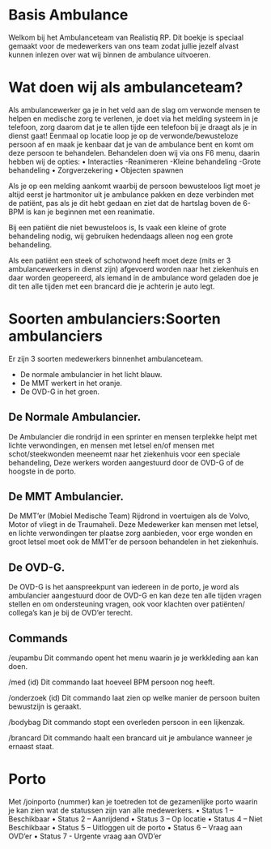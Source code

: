 # Basis Ambulance 
Welkom bij het Ambulanceteam van Realistiq RP.
Dit boekje is speciaal gemaakt voor de medewerkers van ons team zodat jullie jezelf alvast kunnen inlezen over wat wij binnen de ambulance uitvoeren.

# Wat doen wij als ambulanceteam?
Als ambulancewerker ga je in het veld aan de slag om verwonde mensen te helpen en medische zorg te verlenen, je doet via het melding systeem in je telefoon, zorg daarom dat je te allen tijde een telefoon bij je draagt als je in dienst gaat!
Eenmaal op locatie loop je op de verwonde/bewusteloze persoon af en maak je kenbaar dat je van de ambulance bent en komt om deze persoon te behandelen.
Behandelen doen wij via ons F6 menu, daarin hebben wij de opties:
•	Interacties
  -Reanimeren
  -Kleine behandeling
  -Grote behandeling
•	Zorgverzekering
•	Objecten spawnen

Als je op een melding aankomt waarbij de persoon bewusteloos ligt moet je altijd eerst je hartmonitor uit je ambulance pakken en deze verbinden met de patiënt, pas als je dit hebt gedaan en ziet dat de hartslag boven de 6-BPM is kan je beginnen met een reanimatie.

Bij een patiënt die niet bewusteloos is, Is vaak een kleine of grote behandeling nodig, wij gebruiken hedendaags alleen nog een grote behandeling.

Als een patiënt een steek of schotwond heeft moet deze (mits er 3 ambulancewerkers in dienst zijn) afgevoerd worden naar het ziekenhuis en daar worden geopereerd, als iemand in de ambulance word geladen doe je dit ten alle tijden met een brancard die je achterin je auto legt.

# Soorten ambulanciers:Soorten ambulanciers
Er zijn 3 soorten medewerkers binnenhet ambulanceteam.
- De normale ambulancier in het licht blauw.
- De MMT werkert in het oranje.
- De OVD-G in het groen.

## De Normale Ambulancier.
De Ambulancier die rondrijd in een sprinter en mensen terplekke helpt met lichte verwondingen, en mensen met letsel en/of mensen met schot/steekwonden meeneemt naar het ziekenhuis voor een speciale behandeling, Deze werkers worden aangestuurd door de OVD-G of de hoogste in de porto.

## De MMT Ambulancier.
De MMT’er (Mobiel Medische Team) Rijdrond in voertuigen als de Volvo, Motor of vliegt in de Traumaheli. Deze Medewerker kan mensen met letsel, en lichte verwondingen ter plaatse zorg aanbieden, voor erge wonden en groot letsel moet ook de MMT’er de persoon behandelen in het ziekenhuis.

## De OVD-G.
De OVD-G is het aanspreekpunt van iedereen in de porto, je word als ambulancier aangestuurd door de OVD-G en kan deze ten alle tijden vragen stellen en om ondersteuning vragen, ook voor klachten over patiënten/ collega’s kan je bij de OVD’er terecht.

## Commands

/eupambu
Dit commando opent het menu waarin je je werkkleding aan kan doen.


/med (id)
Dit commando laat hoeveel BPM persoon nog heeft.


/onderzoek (id)
Dit commando laat zien op welke manier de persoon buiten bewustzijn is geraakt.

/bodybag
Dit commando stopt een overleden persoon in een lijkenzak.

/brancard
Dit commando haalt een brancard uit je ambulance wanneer je ernaast staat.

# Porto
Met /joinporto (nummer) kan je toetreden tot de gezamenlijke porto waarin je kan zien wat de statussen zijn van alle medewerkers.
•	Status 1 – Beschikbaar
•	Status 2 – Aanrijdend
•	Status 3 – Op locatie
•	Status 4 – Niet Beschikbaar
•	Status 5 – Uitloggen uit de porto
•	Status 6 – Vraag aan OVD’er
•	Status 7 -  Urgente vraag aan OVD’er

